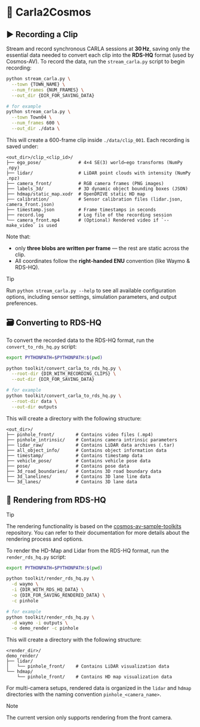 # 🚗 Carla2Cosmos

## ▶️ Recording a Clip

Stream and record synchronous CARLA sessions at **30 Hz**, saving only the essential data needed to convert each clip into the **RDS-HQ** format (used by Cosmos-AV). To record the data, run the `stream_carla.py` script to begin recording:

```bash
python stream_carla.py \
  --town {TOWN_NAME} \
  --num_frames {NUM_FRAMES} \
  --out_dir {DIR_FOR_SAVING_DATA}

# for example
python stream_carla.py \
  --town Town04 \
  --num_frames 600 \
  --out_dir ./data \
```

This will create a 600-frame clip inside `./data/clip_001`. Each recording is saved under:

```plaintext
<out_dir>/clip_<clip_id>/
├── ego_pose/              # 4×4 SE(3) world←ego transforms (NumPy .npy)
├── lidar/                 # LiDAR point clouds with intensity (NumPy .npz)
├── camera_front/          # RGB camera frames (PNG images)
├── labels_3d/             # 3D dynamic object bounding boxes (JSON)
├── hdmap/static_map.xodr  # OpenDRIVE static HD map
├── calibration/           # Sensor calibration files (lidar.json, camera_front.json)
├── timestamp.json         # Frame timestamps in seconds
├── record.log             # Log file of the recording session
└── camera_front.mp4       # (Optional) Rendered video if `--make_video` is used
```

Note that:

* only **three blobs are written per frame** — the rest are static across the clip.
* All coordinates follow the **right-handed ENU** convention (like Waymo & RDS-HQ).

>[!TIP]
> Run `python stream_carla.py --help` to see all available configuration options, including sensor settings, simulation parameters, and output preferences.

## 🗃️ Converting to RDS-HQ

To convert the recorded data to the RDS-HQ format, run the `convert_to_rds_hq.py` script:

```bash
export PYTHONPATH=$PYTHONPATH:$(pwd)

python toolkit/convert_carla_to_rds_hq.py \
  --root-dir {DIR_WITH_RECORDING_CLIPS} \
  --out-dir {DIR_FOR_SAVING_DATA}

# for example
python toolkit/convert_carla_to_rds_hq.py \
  --root-dir data \
  --out-dir outputs
```

This will create a directory with the following structure:

```plaintext
<out_dir>/
├── pinhole_front/        # Contains video files (.mp4)
├── pinhole_intrinsic/    # Contains camera intrinsic parameters
├── lidar_raw/            # Contains LiDAR data archives (.tar)
├── all_object_info/      # Contains object information data
├── timestamp/            # Contains timestamp data
├── vehicle_pose/         # Contains vehicle pose data
├── pose/                 # Contains pose data
├── 3d_road_boundaries/   # Contains 3D road boundary data
├── 3d_lanelines/         # Contains 3D lane line data
└── 3d_lanes/             # Contains 3D lane data
```

## 🎥 Rendering from RDS-HQ

>[!TIP]
> The rendering functionality is based on the [cosmos-av-sample-toolkits](https://github.com/nv-tlabs/cosmos-av-sample-toolkits) repository. You can refer to their documentation for more details about the rendering process and options.

To render the HD-Map and Lidar from the RDS-HQ format, run the `render_rds_hq.py` script:

```bash
export PYTHONPATH=$PYTHONPATH:$(pwd)

python toolkit/render_rds_hq.py \
  -d waymo \
  -i {DIR_WITH_RDS_HQ_DATA} \
  -o {DIR_FOR_SAVING_RENDERED_DATA} \
  -c pinhole

# for example
python toolkit/render_rds_hq.py \
  -d waymo -i outputs \
  -o demo_render -c pinhole
```

This will create a directory with the following structure:

```plaintext
<render_dir>/
demo_render/
├── lidar/
│   └── pinhole_front/    # Contains LiDAR visualization data
└── hdmap/
    └── pinhole_front/    # Contains HD map visualization data
```

For multi-camera setups, rendered data is organized in the `lidar` and
`hdmap` directories with the naming convention `pinhole_<camera_name>`.

>[!Note]
> The current version only supports rendering from the front camera.